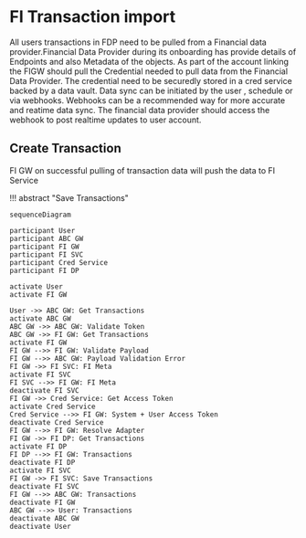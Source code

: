 
# FI Transaction import
All users transactions in  FDP need to be pulled from a Financial data provider.Financial Data Provider during its onboarding has
provide details of Endpoints and also Metadata of the objects. As part of the account linking the FIGW should pull the Credential
needed to pull data from the Financial Data Provider. The credential need to be securedly stored in a cred service backed by a data vault.
Data sync can be initiated by the user , schedule or via webhooks. Webhooks can be a recommended way for more accurate and reatime data sync.
The financial data provider should access the webhook to post realtime updates to user account.

## Create Transaction 
FI GW on successful pulling of transaction data will push the data to FI Service

!!! abstract "Save Transactions"

```mermaid
sequenceDiagram

participant User
participant ABC GW
participant FI GW
participant FI SVC
participant Cred Service
participant FI DP

activate User
activate FI GW

User ->> ABC GW: Get Transactions
activate ABC GW
ABC GW ->> ABC GW: Validate Token
ABC GW ->> FI GW: Get Transactions
activate FI GW
FI GW -->> FI GW: Validate Payload
FI GW -->> ABC GW: Payload Validation Error
FI GW ->> FI SVC: FI Meta
activate FI SVC
FI SVC -->> FI GW: FI Meta
deactivate FI SVC
FI GW ->> Cred Service: Get Access Token
activate Cred Service
Cred Service -->> FI GW: System + User Access Token
deactivate Cred Service
FI GW -->> FI GW: Resolve Adapter
FI GW ->> FI DP: Get Transactions
activate FI DP
FI DP -->> FI GW: Transactions
deactivate FI DP
activate FI SVC
FI GW ->> FI SVC: Save Transactions
deactivate FI SVC
FI GW -->> ABC GW: Transactions
deactivate FI GW
ABC GW -->> User: Transactions
deactivate ABC GW
deactivate User

```


